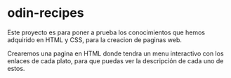 # odin-recipes
Este proyecto es para poner a prueba los conocimientos que hemos adquirido en HTML y CSS, para la creacion de paginas web.

Crearemos una pagina en HTML donde tendra un menu interactivo con los enlaces de cada plato, para que puedas ver la descripción de cada uno de estos.